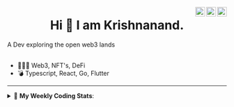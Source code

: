 <a href="https://twitter.com/incrypto32" target="_blank" rel="nofollow"><img align="right" alt="Pratik's Twitter" width="22px" src="https://cdn.jsdelivr.net/npm/simple-icons@v3/icons/twitter.svg" /></a><a href="https://www.linkedin.com/in/incrypto32" target="_blank" rel="nofollow"><img align="right" alt="Pratik's Linkdein" width="22px" src="https://cdn.jsdelivr.net/npm/simple-icons@v3/icons/linkedin.svg" /></a><a href="https://www.instagram.com/incrypto32" target="_blank" rel="nofollow"><img align="right" alt="Insta" width="22px" src="https://cdn.jsdelivr.net/npm/simple-icons@v3/icons/instagram.svg" /></a>

<center><h1> Hi 👋 I am Krishnanand. </h1></center>
A Dev exploring the open web3 lands

 <br /> 
 <br /> 

 
- 👨🏽‍💻  Web3, NFT's, DeFi
- 💣  Typescript, React, Go, Flutter
<!-- - 🌐 Visit my [porfolio website](https://incrypt32.github.io/) for complete background and contact. -->


---


<details> 
 <summary>🤖 <b>My Weekly Coding Stats</b>: </summary>
<br>

<!--START_SECTION:waka-->

```text
Rust         12 hrs 45 mins  █████████████▓░░░░░░░░░░░   54.55 %
YAML         4 hrs 30 mins   ████▓░░░░░░░░░░░░░░░░░░░░   19.30 %
TypeScript   4 hrs 8 mins    ████▒░░░░░░░░░░░░░░░░░░░░   17.70 %
JSON         38 mins         ▓░░░░░░░░░░░░░░░░░░░░░░░░   02.77 %
GraphQL      19 mins         ▒░░░░░░░░░░░░░░░░░░░░░░░░   01.38 %
Git Config   18 mins         ▒░░░░░░░░░░░░░░░░░░░░░░░░   01.30 %
```

<!--END_SECTION:waka-->

</details>



